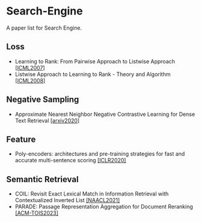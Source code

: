 # Search-Engine
A paper list for Search Engine.
## Loss
- Learning to Rank: From Pairwise Approach to Listwise Approach [[ICML2007]](https://www.microsoft.com/en-us/research/wp-content/uploads/2016/02/tr-2007-40.pdf)
- Listwise Approach to Learning to Rank - Theory and Algorithm [[ICML2008]](https://d1wqtxts1xzle7.cloudfront.net/5649467/10.1.1.159.4141-libre.pdf?1390842374=&response-content-disposition=inline%3B+filename%3DListwise_approach_to_learning_to_rank_th.pdf&Expires=1705323263&Signature=XVMTHAVraw7ckdYbkQT03RAQS-81Be1FQEc~JBp1JPlcoKZWzP7TBWZ2J~F8Wudz1zVERjr5~kmNaviAywPeV90ImirjD48kQg7l2AIkCznVhC-m-Nb1v1hLUAVQBwANis5UIBW1KQ9QbLhx~qEAlQBwqV8XFh7DUP77i4WSBcXS-UCAJ1RoR5NgHFNyOJzSFs1ikKP6DkmufSAMdtfzmaqVJJ2SyxQoh2UwF2E~6lth3eAKRWvK~6hBoFQ3sUuy6XKv3umN8zRO6unwLZlXsfVxUR7MqJmgKhT~Cc53kuFoQAmIihN-jW4VKunNGQ9DMCln-Ht53HB2bG6MzlhRHQ__&Key-Pair-Id=APKAJLOHF5GGSLRBV4ZA)
## Negative Sampling
- Approximate Nearest Neighbor Negative Contrastive Learning for Dense Text Retrieval [[arxiv2020]](https://arxiv.org/pdf/2007.00808.pdf)
## Feature
- Poly-encoders: architectures and pre-training strategies for fast and accurate multi-sentence scoring [[ICLR2020]](https://arxiv.org/pdf/1905.01969.pdf)
## Semantic Retrieval
- COIL: Revisit Exact Lexical Match in Information Retrieval with Contextualized Inverted List [[NAACL2021]](https://arxiv.org/pdf/2104.07186.pdf)
- PARADE: Passage Representation Aggregation for Document Reranking [[ACM-TOIS2023]](https://arxiv.org/pdf/2008.09093.pdf)
